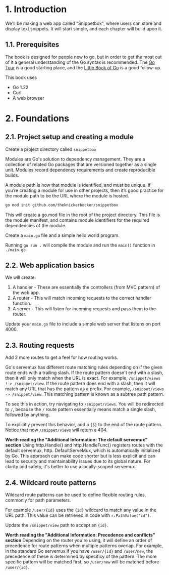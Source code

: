 # 1. Introduction

We'll be making a web app called "Snippetbox", where users can store and display text snippets.
It will start simple, and each chapter will build upon it.

## 1.1. Prerequisites

The book is designed for people new to go, but in order to get the most out of it a general
understanding of the Go syntax is recommended. The [Go Tour](https://go.dev/tour/welcome/1) is
a good starting place, and the [Little Book of Go](http://openmymind.net/The-Little-Go-Book/) is
a good follow-up.

This book uses
- Go 1.22
- Curl
- A web browser

# 2. Foundations
## 2.1. Project setup and creating a module
Create a project directory called `snippetbox`

Modules are Go's solution to dependency management. They are a collection of related Go packages
that are versioned together as a single unit. Modules record dependency requirements and create
reproducible builds.

A module path is how that module is identified, and must be unique. If you’re creating a module
for use in other projects, then it’s good practice for the module path to be the URL where the 
module is hosted.
```bash
go mod init github.com/theknickerbocker/snippetbox
```

This will create a go.mod file in the root of the project directory. This file is the module
manifest, and contains module identifiers for the required dependencies of the module.

Create a `main.go` file and a simple hello world program.

Running `go run .` will compile the module and run the `main()` function in `./main.go`

## 2.2. Web application basics
We will create:
1. A handler - These are essentially the controllers (from MVC pattern) of the web app.
2. A router - This will match incoming requests to the correct handler function.
3. A server - This will listen for incoming requests and pass them to the router.

Update your `main.go` file to include a simple web server that listens on port 4000.

## 2.3. Routing requests
Add 2 more routes to get a feel for how routing works.

Go's servemux has different route matching rules depending on if the given route ends with a
trailing slash. If the route pattern doesn't end with a slash, then it will only match when 
the URL is exact. For example, `/snippet/views !-> /snippet/view`. If the route pattern does
end with a slash, then it will match any URL that has the pattern as a prefix. For example,
`/snippet/views -> /snippet/view`. This matching pattern is known as a subtree path pattern.

To see this in action, try navigating to `/snippet/views`. You will be redirected to `/`, because
the `/` route pattern essentially means match a single slash, followed by anything.

To explicitly prevent this behavior, add a `{$}` to the end of the route  pattern. Notice that now
`/snippet/views` will return a 404.

**Worth reading the "Additional Information: The default servemux" section**
Using http.Handle() and http.HandleFunc() registers routes with the default servemux, http.
DefaultServeMux, which is automatically initialized by Go. This approach can make code shorter but
is less explicit and can lead to security and maintainability issues due to its global nature. For
clarity and safety, it's better to use a locally-scoped servemux.

## 2.4. Wildcard route patterns
Wildcard route patterns can be used to define flexible routing rules, commonly for path parameters.

For example `/user/{id}` uses the `{id}` wildcard to match any value in the URL path. This value can
be retrieved in code with `r.PathValue("id")`.

Update the `/snippet/view` path to accept an `{id}`.

**Worth reading the "Additional Information: Precedence and conflicts" section**
Depending on the router you're using, it will define an order of precedence for route patterns when
multiple patterns overlap. For example, in the standard Go servemux if you have `/user/{id}` and
`/user/new`, the precedence of these is determined by specificy of the pattern. The more specific
pattern will be matched first, so `/user/new` will be matched before `/user/{id}`.
